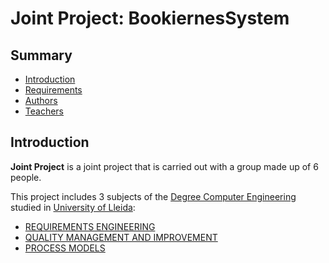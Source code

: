 # Joint Project: BookiernesSystem
## Summary
  - [Introduction](#introduction)
  - [Requirements](#requirements)
  - [Authors](#authors)
  - [Teachers](#teachers)

## Introduction
**Joint Project** is a joint project that is carried out with a group made up of 6 people.

This project includes 3 subjects of the [Degree Computer Engineering](http://www.grauinformatica.udl.cat/en) studied in [University of Lleida](http://www.udl.es/ca/):
- [REQUIREMENTS ENGINEERING](https://guiadocent.udl.cat/pdf/en/102052)
- [QUALITY MANAGEMENT AND IMPROVEMENT](https://guiadocent.udl.cat/pdf/en/102053)
- [PROCESS MODELS](https://guiadocent.udl.cat/pdf/en/102054)
